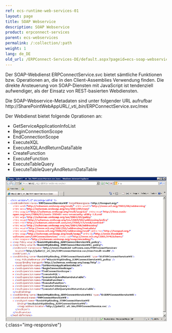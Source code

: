 ```yaml
---
ref: ecs-runtime-web-services-01
layout: page
title: SOAP Webservice
description: SOAP Webservice
product: erpconnect-services
parent: ecs-webservices
permalink: /:collection/:path
weight: 1
lang: de_DE
old_url: /ERPConnect-Services-DE/default.aspx?pageid=ecs-soap-webservice
---
```


Der SOAP-Webdienst ERPConnectService.svc bietet sämtliche Funktionen bzw. Operationen an, die in den Client-Assemblies Verwendung finden. Die direkte Ansteuerung von SOAP-Diensten mit JavaScript ist tendenziell aufwendiger, als der Einsatz von REST-basierten Webdiensten. 

Die SOAP-Webservice-Metadaten sind unter folgender URL aufrufbar <br>
http://SharePointWebAppURL/*_vti_bin*/ERPConnectService.svc/mex 

Der Webdienst bietet folgende Oprationen an: 

- GetServiceApplicationInfoList 
- BeginConnectionScope
- EndConnectionScope
- ExecuteXQL
- ExecuteXQLAndReturnDataTable
- CreateFunction
- ExecuteFunction
- ExecuteTableQuery
- ExecuteTableQueryAndReturnDataTable

![ECS-SOAP-WS](/img/content/ECS-SOAP-WS.jpg){:class="img-responsive"}